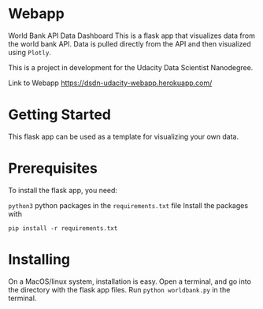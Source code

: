 # Webapp

World Bank API Data Dashboard
This is a flask app that visualizes data from the world bank API. Data is pulled directly from the API and then visualized using `Plotly`.

This is a project in development for the Udacity Data Scientist Nanodegree.

Link to Webapp https://dsdn-udacity-webapp.herokuapp.com/
# Getting Started
This flask app can be used as a template for visualizing your own data.

# Prerequisites
To install the flask app, you need:

`python3`
python packages in the `requirements.txt` file
Install the packages with

 `pip install -r requirements.txt`
# Installing

On a MacOS/linux system, installation is easy. Open a terminal, and go into the directory with the flask app files. Run `python worldbank.py` in the terminal.
